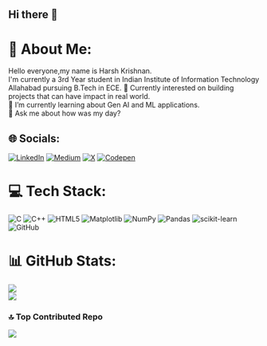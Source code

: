 ## Hi there 👋

<!--
**iking07/iking07** is a ✨ _special_ ✨ repository because its `README.md` (this file) appears on your GitHub profile.

Here are some ideas to get you started:

- 🔭 I’m currently working on ...
- 🌱 I’m currently learning ...
- 👯 I’m looking to collaborate on ...
- 🤔 I’m looking for help with ...
- 💬 Ask me about ...
- 📫 How to reach me: ...
- 😄 Pronouns: ...
- ⚡ Fun fact: ...
-->
# 💫 About Me:
   Hello everyone,my name is Harsh Krishnan. </br>
   I'm currently a 3rd Year student in Indian Institute of Information Technology Allahabad pursuing B.Tech in ECE.
🔭 Currently interested on building projects that can have impact in real world.<br>🌱 I’m currently learning about Gen AI and ML applications.<br>💬 Ask me about how was my day?<br>


## 🌐 Socials:
[![LinkedIn](https://img.shields.io/badge/LinkedIn-%230077B5.svg?logo=linkedin&logoColor=white)](https://linkedin.com/in/www.linkedin.com/in/harshkrishnan) [![Medium](https://img.shields.io/badge/Medium-12100E?logo=medium&logoColor=white)](https://medium.com/@@harshkrishnancr.13) [![X](https://img.shields.io/badge/X-black.svg?logo=X&logoColor=white)](https://x.com/@INSIGNIA_007) [![Codepen](https://img.shields.io/badge/Codepen-000000?style=for-the-badge&logo=codepen&logoColor=white)](https://codepen.io/@ewxmpsix-the-sans) 

# 💻 Tech Stack:
![C](https://img.shields.io/badge/c-%2300599C.svg?style=flat&logo=c&logoColor=white) ![C++](https://img.shields.io/badge/c++-%2300599C.svg?style=flat&logo=c%2B%2B&logoColor=white) ![HTML5](https://img.shields.io/badge/html5-%23E34F26.svg?style=flat&logo=html5&logoColor=white) ![Matplotlib](https://img.shields.io/badge/Matplotlib-%23ffffff.svg?style=flat&logo=Matplotlib&logoColor=black) ![NumPy](https://img.shields.io/badge/numpy-%23013243.svg?style=flat&logo=numpy&logoColor=white) ![Pandas](https://img.shields.io/badge/pandas-%23150458.svg?style=flat&logo=pandas&logoColor=white) ![scikit-learn](https://img.shields.io/badge/scikit--learn-%23F7931E.svg?style=flat&logo=scikit-learn&logoColor=white) ![GitHub](https://img.shields.io/badge/github-%23121011.svg?style=flat&logo=github&logoColor=white)
 # 📊 GitHub Stats:
 ![](https://github-readme-streak-stats.herokuapp.com/?user=iking07&theme=dark&hide_border=false)<br/>
 ![](https://github-readme-stats.vercel.app/api/top-langs/?username=iking07&theme=dark&hide_border=false&include_all_commits=true&count_private=true&layout=compact)

### 🔝 Top Contributed Repo
![](https://github-contributor-stats.vercel.app/api?username=iking07&limit=5&theme=dark&combine_all_yearly_contributions=true)

<!-- Proudly created with GPRM ( https://gprm.itsvg.in ) -->
